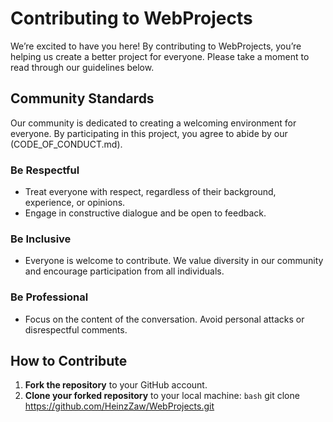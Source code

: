 # Contributing to WebProjects

We’re excited to have you here! By contributing to WebProjects, you’re helping us create a better project for everyone. Please take a moment to read through our guidelines below.

## Community Standards

Our community is dedicated to creating a welcoming environment for everyone. By participating in this project, you agree to abide by our (CODE_OF_CONDUCT.md).

### Be Respectful

- Treat everyone with respect, regardless of their background, experience, or opinions.
- Engage in constructive dialogue and be open to feedback.

### Be Inclusive

- Everyone is welcome to contribute. We value diversity in our community and encourage participation from all individuals.

### Be Professional

- Focus on the content of the conversation. Avoid personal attacks or disrespectful comments.

## How to Contribute

1. **Fork the repository** to your GitHub account.
2. **Clone your forked repository** to your local machine:
   ```bash```
   git clone <https://github.com/HeinzZaw/WebProjects.git>
